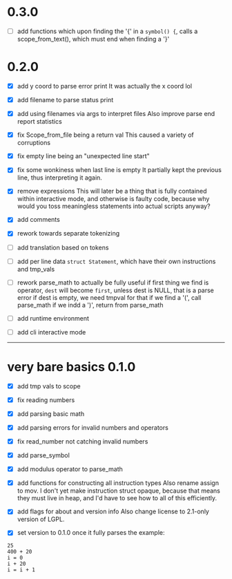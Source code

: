 # 0.3.0

- [ ] add functions
which upon finding the '{' in a `symbol() {`,
calls a scope_from_text(), which must end when finding a '}'

# 0.2.0

- [x] add y coord to parse error print
It was actually the x coord lol

- [x] add filename to parse status print

- [x] add using filenames via args to interpret files
Also improve parse end report statistics 

- [x] fix Scope_from_file being a return val
This caused a variety of corruptions

- [x] fix empty line being an "unexpected line start"

- [x] fix some wonkiness when last line is empty
It partially kept the previous line, thus interpreting it again.

- [x] remove expressions
This will later be a thing that is fully contained within interactive mode,
and otherwise is faulty code,
because why would you toss meaningless statements into actual scripts anyway?

- [x] add comments

- [x] rework towards separate tokenizing

- [ ] add translation based on tokens



- [ ] add per line data `struct Statement`,
which have their own instructions and tmp_vals

- [ ] rework parse_math to actually be fully useful
if first thing we find is operator, `dest` will become `first`, unless dest is NULL, that is a parse error
if dest is empty, we need tmpval for that
if we find a '(', call parse_math
if we indd a ')', return from parse_math

- [ ] add runtime environment

- [ ] add cli interactive mode

-----

# very bare basics 0.1.0

- [x] add tmp vals to scope

- [x] fix reading numbers

- [x] add parsing basic math

- [x] add parsing errors for invalid numbers and operators

- [x] fix read_number not catching invalid numbers

- [x] add parse_symbol

- [x] add modulus operator to parse_math

- [x] add functions for constructing all instruction types
Also rename assign to mov.
I don't yet make instruction struct opaque,
because that means they must live in heap,
and I'd have to see how to all of this efficiently.

- [x] add flags for about and version info
Also change license to 2.1-only version of LGPL.

- [x] set version to 0.1.0
once it fully parses the example:
```
25
400 + 20
i = 0
i + 20
i = i + 1
```
